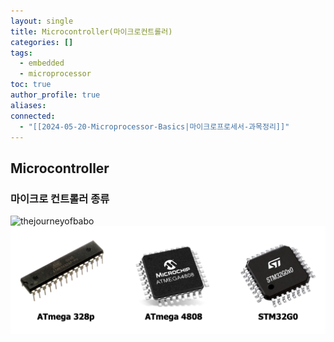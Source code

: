 ```yaml
---
layout: single
title: Microcontroller(마이크로컨트롤러)
categories: []
tags:
  - embedded
  - microprocessor
toc: true
author_profile: true
aliases: 
connected:
  - "[[2024-05-20-Microprocessor-Basics|마이크로프로세서-과목정리]]"
---
```

## Microcontroller
### **마이크로 컨트롤러 종류**

![thejourneyofbabo]({{site.url}}/files/microcontrollers.png)
![](../files/microcontrollers.png)

